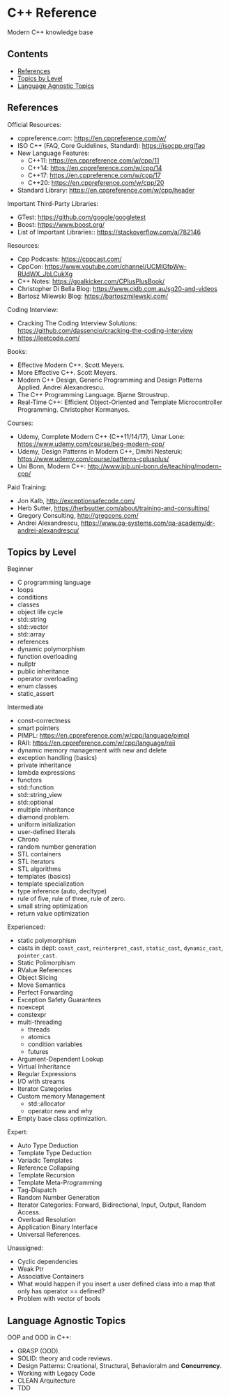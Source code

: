 # C++ Reference

Modern C++ knowledge base

## Contents

- [References](#references)
- [Topics by Level](#topics-by-level)
- [Language Agnostic Topics](#language-agnostic-topics)

## References

Official Resources:
- cppreference.com: https://en.cppreference.com/w/
- ISO C++ (FAQ, Core Guidelines, Standard): https://isocpp.org/faq
- New Language Features:
  - C++11: https://en.cppreference.com/w/cpp/11
  - C++14: https://en.cppreference.com/w/cpp/14
  - C++17: https://en.cppreference.com/w/cpp/17
  - C++20: https://en.cppreference.com/w/cpp/20
- Standard Library: https://en.cppreference.com/w/cpp/header

Important Third-Party Libraries:
- GTest: https://github.com/google/googletest
- Boost: https://www.boost.org/
- List of Important Libraries:: https://stackoverflow.com/a/782146

Resources:
- Cpp Podcasts: https://cppcast.com/
- CppCon: https://www.youtube.com/channel/UCMlGfpWw-RUdWX_JbLCukXg
- C++ Notes: https://goalkicker.com/CPlusPlusBook/
- Christopher Di Bella Blog: https://www.cjdb.com.au/sg20-and-videos
- Bartosz Milewski Blog: https://bartoszmilewski.com/

Coding Interview:
- Cracking The Coding Interview Solutions: https://github.com/dassencio/cracking-the-coding-interview
- https://leetcode.com/

Books:
- Effective Modern C++. Scott Meyers.
- More Effective C++. Scott Meyers.
- Modern C++ Design, Generic Programming and Design Patterns Applied. Andrei Alexandrescu.
- The C++ Programming Language. Bjarne Stroustrup.
- Real-Time C++: Efficient Object-Oriented and Template Microcontroller Programming. Christopher Kormanyos.

Courses:
- Udemy, Complete Modern C++ (C++11/14/17), Umar Lone: https://www.udemy.com/course/beg-modern-cpp/
- Udemy, Design Patterns in Modern C++, Dmitri Nesteruk: https://www.udemy.com/course/patterns-cplusplus/
- Uni Bonn, Modern C++: http://www.ipb.uni-bonn.de/teaching/modern-cpp/

Paid Training:
- Jon Kalb, http://exceptionsafecode.com/
- Herb Sutter, https://herbsutter.com/about/training-and-consulting/
- Gregory Consulting, http://gregcons.com/
- Andrei Alexandrescu, https://www.qa-systems.com/qa-academy/dr-andrei-alexandrescu/


## Topics by Level

Beginner
* C programming language
* loops
* conditions
* classes
* object life cycle
* std::string
* std::vector
* std::array
* references
* dynamic polymorphism
* function overloading
* nullptr
* public inheritance
* operator overloading
* enum classes
* static_assert

Intermediate
* const-correctness
* smart pointers
* PIMPL: https://en.cppreference.com/w/cpp/language/pimpl
* RAII: https://en.cppreference.com/w/cpp/language/raii
* dynamic memory management with new and delete
* exception handling (basics)
* private inheritance
* lambda expressions
* functors
* std::function
* std::string_view
* std::optional
* multiple inheritance
* diamond problem.
* uniform initialization
* user-defined literals
* Chrono
* random number generation
* STL containers
* STL iterators
* STL algorithms
* templates (basics)
* template specialization
* type inference (auto, decltype)
* rule of five, rule of three, rule of zero.
* small string optimization
* return value optimization

Experienced:
* static polymorphism
* casts in dept: `const_cast`, `reinterpret_cast`, `static_cast`, `dynamic_cast`, `pointer_cast`.
* Static Polimorphism
* RValue References
* Object Slicing
* Move Semantics
* Perfect Forwarding
* Exception Safety Guarantees
* noexcept
* constexpr
* multi-threading
  * threads
  * atomics
  * condition variables
  * futures
* Argument-Dependent Lookup
* Virtual Inheritance
* Regular Expressions
* I/O with streams
* Iterator Categories
* Custom memory Management
  * std::allocator
  * operator new and why
* Empty base class optimization.

Expert:
* Auto Type Deduction
* Template Type Deduction
* Variadic Templates
* Reference Collapsing
* Template Recursion
* Template Meta-Programming
* Tag-Dispatch
* Random Number Generation
* Iterator Categories: Forward, Bidirectional, Input, Output, Random Access.
* Overload Resolution
* Application Binary Interface
* Universal References.

Unassigned:
* Cyclic dependencies
* Weak Ptr
* Associative Containers
* What would happen if you insert a user defined class into a map that only has operator == defined?
* Problem with vector of bools

## Language Agnostic Topics

OOP and OOD in C++:
* GRASP (OOD).
* SOLID: theory and code reviews.
* Design Patterns: Creational, Structural, Behavioralm and **Concurrency**.
* Working with Legacy Code
* CLEAN Arquitecture
* TDD


